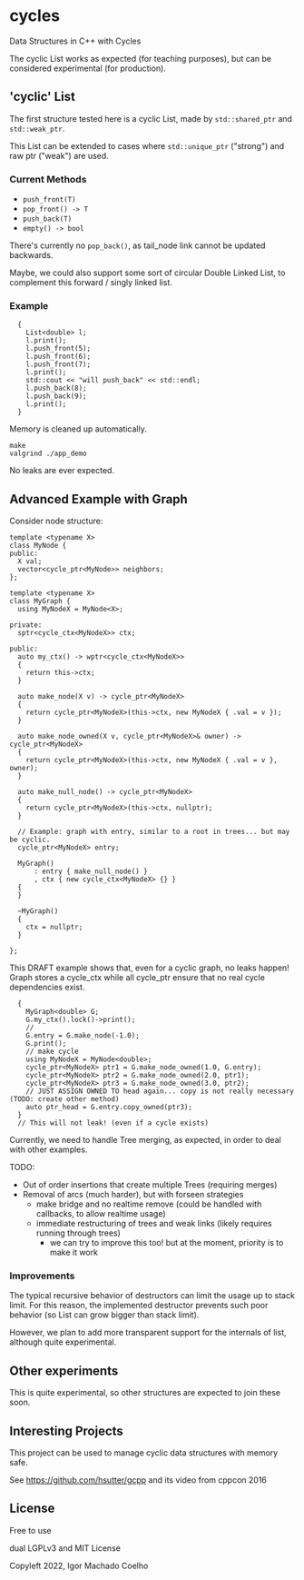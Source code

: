# cycles
Data Structures in C++ with Cycles

The cyclic List works as expected (for teaching purposes), but can be considered experimental (for production).

## 'cyclic' List

The first structure tested here is a cyclic List, made by `std::shared_ptr` and `std::weak_ptr`.

This List can be extended to cases where `std::unique_ptr` ("strong") and raw ptr ("weak") are used.

### Current Methods

- `push_front(T)`
- `pop_front() -> T`
- `push_back(T)`
- `empty() -> bool`

There's currently no `pop_back()`, as tail_node link cannot be updated backwards.

Maybe, we could also support some sort of circular Double Linked List, to complement this forward / singly linked list.

### Example

```{.cpp}
  {
    List<double> l;
    l.print();
    l.push_front(5);
    l.push_front(6);
    l.push_front(7);
    l.print();
    std::cout << "will push_back" << std::endl;
    l.push_back(8);
    l.push_back(9);
    l.print();
  }
```

Memory is cleaned up automatically.

```
make
valgrind ./app_demo 
```

No leaks are ever expected.

## Advanced Example with Graph

Consider node structure:

```
template <typename X>
class MyNode {
public:
  X val;
  vector<cycle_ptr<MyNode>> neighbors;
};

template <typename X>
class MyGraph {
  using MyNodeX = MyNode<X>;

private:
  sptr<cycle_ctx<MyNodeX>> ctx;

public:
  auto my_ctx() -> wptr<cycle_ctx<MyNodeX>>
  {
    return this->ctx;
  }

  auto make_node(X v) -> cycle_ptr<MyNodeX>
  {
    return cycle_ptr<MyNodeX>(this->ctx, new MyNodeX { .val = v });
  }

  auto make_node_owned(X v, cycle_ptr<MyNodeX>& owner) -> cycle_ptr<MyNodeX>
  {
    return cycle_ptr<MyNodeX>(this->ctx, new MyNodeX { .val = v }, owner);
  }

  auto make_null_node() -> cycle_ptr<MyNodeX>
  {
    return cycle_ptr<MyNodeX>(this->ctx, nullptr);
  }

  // Example: graph with entry, similar to a root in trees... but may be cyclic.
  cycle_ptr<MyNodeX> entry;

  MyGraph()
      : entry { make_null_node() }
      , ctx { new cycle_ctx<MyNodeX> {} }
  {
  }

  ~MyGraph()
  {
    ctx = nullptr;
  }

};
```

This DRAFT example shows that, even for a cyclic graph, no leaks happen!
Graph stores a cycle_ctx while all cycle_ptr ensure that no real cycle dependencies exist.

```
  {
    MyGraph<double> G;
    G.my_ctx().lock()->print();
    //
    G.entry = G.make_node(-1.0);
    G.print();
    // make cycle
    using MyNodeX = MyNode<double>;
    cycle_ptr<MyNodeX> ptr1 = G.make_node_owned(1.0, G.entry);
    cycle_ptr<MyNodeX> ptr2 = G.make_node_owned(2.0, ptr1);
    cycle_ptr<MyNodeX> ptr3 = G.make_node_owned(3.0, ptr2);
    // JUST ASSIGN OWNED TO head again... copy is not really necessary (TODO: create other method)
    auto ptr_head = G.entry.copy_owned(ptr3);
  }
  // This will not leak! (even if a cycle exists)
```

Currently, we need to handle Tree merging, as expected, in order to deal with other examples.

TODO:
- Out of order insertions that create multiple Trees (requiring merges)
- Removal of arcs (much harder), but with forseen strategies
   * make bridge and no realtime remove (could be handled with callbacks, to allow realtime usage)
   * immediate restructuring of trees and weak links (likely requires running through trees)
      - we can try to improve this too! but at the moment, priority is to make it work

### Improvements

The typical recursive behavior of destructors can limit the usage up to stack limit.
For this reason, the implemented destructor prevents such poor behavior (so List can grow bigger than stack limit).

However, we plan to add more transparent support for the internals of list, although quite experimental.

## Other experiments

This is quite experimental, so other structures are expected to join these soon.

## Interesting Projects

This project can be used to manage cyclic data structures with memory safe.

See https://github.com/hsutter/gcpp and its video from cppcon 2016

## License

Free to use

dual LGPLv3 and MIT License

Copyleft 2022, Igor Machado Coelho
